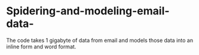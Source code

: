# Spidering-and-modeling-email-data-
The code takes 1 gigabyte of data from email  and models those data into an inline form and word format.
